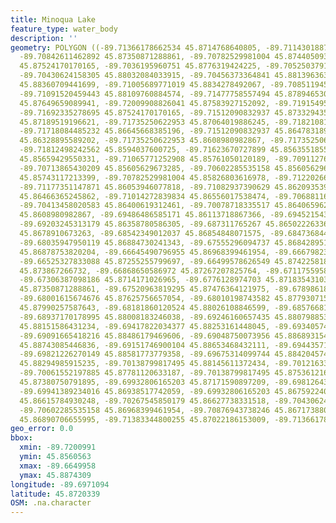 ```yaml
---
title: Minoqua Lake
feature_type: water_body
description: ''
geometry: POLYGON ((-89.71366178662534 45.8714768640805, -89.71143018872517 45.87303063749938,
  -89.70842611462892 45.87350871288861, -89.70782529981004 45.87440509315963, -89.70636617810598
  45.87524170170165, -89.7036195960751 45.8776319424225, -89.70525037915547 45.88032084033915,
  -89.70430624158305 45.88032084033915, -89.70456373364841 45.8813963630721, -89.70782529981004
  45.88360709441699, -89.71005689771019 45.8834278492067, -89.70851194531708 45.88205361671451,
  -89.71091520459443 45.88109760884574, -89.71477758557494 45.87894653099502, -89.71658003003343
  45.87649659089941, -89.72009908826041 45.87583927152092, -89.71915495068708 45.8743453349249,
  -89.71692335278695 45.87524170170165, -89.71512090832937 45.87332943509944, -89.71838247449099
  45.87189519196621, -89.71735250622953 45.87064019886245, -89.71821081311379 45.86902659466082,
  -89.71718084485232 45.86645668385196, -89.71512090832937 45.86478318968426, -89.71692335278695
  45.86328895589202, -89.71735250622953 45.8608980982867, -89.71735250622953 45.86000150017789,
  -89.71812498242562 45.8594037600725, -89.71623670727899 45.85635518558147, -89.71246015698665
  45.85659429550331, -89.71065771252908 45.85761050120189, -89.70911276013688 45.85761050120189,
  -89.70713865430209 45.85605629673285, -89.70602285535158 45.85605629673285, -89.70602285535158
  45.85743117213399, -89.70782529981004 45.85826803616978, -89.71220266492128 45.85874623853547,
  -89.71177351147871 45.86053946077818, -89.71082937390629 45.86209353994122, -89.71014272839834
  45.86466365245862, -89.71014272839834 45.86556017538474, -89.70688116223671 45.86490272665286,
  -89.70413458020583 45.86400619312461, -89.70078718335517 45.86406596247609, -89.69718229444003
  45.8608980982867, -89.69486486585171 45.86113718867366, -89.6945215430973 45.86275102189509,
  -89.69203245313179 45.86358780586305, -89.687311765267 45.86502226336443, -89.68782674939774
  45.8678910673263, -89.68542349012037 45.86854848071575, -89.68473684461243 45.86992304722279,
  -89.68035947950119 45.86884730241343, -89.67555296094737 45.86842895158674, -89.67091810376985
  45.86878753820204, -89.66645490796955 45.86968399461954, -89.66679823072398 45.87201471364121,
  -89.66525327833088 45.87255255799697, -89.66499578626549 45.87422581826208, -89.66902982862324
  45.873867266732, -89.66868650586972 45.87267207825764, -89.67117559583522 45.87267207825764,
  -89.67306387098186 45.8714171026965, -89.6776128974703 45.87183543103264, -89.67615377576625
  45.87350871288861, -89.67520963819295 45.87476364121975, -89.67898618848528 45.8744648513307,
  -89.68001615674676 45.87625756657054, -89.68010198743582 45.87793071528371, -89.68053114087749
  45.87990257587643, -89.68181860120524 45.88026108846599, -89.68576681287389 45.87900628428186,
  -89.68937170178995 45.88008183246038, -89.69246160657435 45.88079885301293, -89.69366323621303
  45.88151586431234, -89.69417822034377 45.88253161448045, -89.69340574414767 45.8845630591051,
  -89.69091665418216 45.88486179469606, -89.69048750073956 45.88689315411496, -89.69151746900104
  45.88743085446836, -89.69151746900104 45.88653468432111, -89.69443571240913 45.8871321326928,
  -89.69821226270149 45.88581773779358, -89.69675314099744 45.88420457427496, -89.69786893994797
  45.88294985915235, -89.70138799817495 45.88145611372434, -89.70121633679774 45.87912579066336,
  -89.70061552197885 45.87781120633187, -89.70138799817495 45.8753612161797, -89.69975721509368
  45.87380750791895, -89.69932806165203 45.87171590897209, -89.69812643201334 45.87111829481506,
  -89.69941389234016 45.86938517742059, -89.69932806165203 45.8675922404879, -89.70061552197885
  45.86615784930248, -89.70267545850179 45.86627738331518, -89.70430624158305 45.86932541378752,
  -89.70602285535158 45.86968399461954, -89.70876943738246 45.86717388021577, -89.71074354321723
  45.86890706655995, -89.71383344800255 45.87022186153009, -89.71366178662534 45.8714768640805))
geo_error: 0.0
bbox:
  xmin: -89.7200991
  ymin: 45.8560563
  xmax: -89.6649958
  ymax: 45.8874309
longitude: -89.6971094
latitude: 45.8720339
OSM: .na.character
---
```

